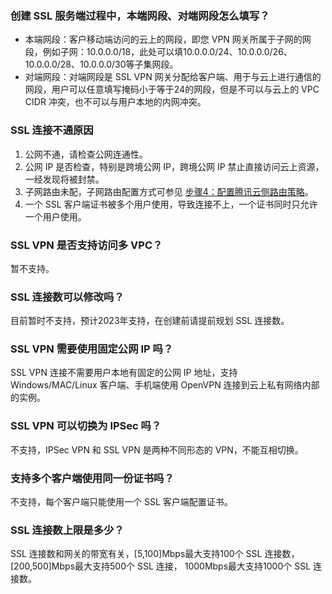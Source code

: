   
[](id:01)
### 创建 SSL 服务端过程中，本端网段、对端网段怎么填写？
- 本端网段：客户移动端访问的云上的网段，即您 VPN 网关所属于子网的网段，例如子网：10.0.0.0/18，此处可以填10.0.0.0/24、10.0.0.0/26、10.0.0.0/28、10.0.0.0/30等子集网段。
- 对端网段：对端网段是 SSL VPN 网关分配给客户端、用于与云上进行通信的网段，用户可以任意填写掩码小于等于24的网段，但是不可以与云上的 VPC CIDR 冲突，也不可以与用户本地的内网冲突。
  
[](id:02)
### SSL 连接不通原因
1. 公网不通，请检查公网连通性。
2. 公网 IP 是否检查，特别是跨境公网 IP，跨境公网 IP 禁止直接访问云上资源，一经发现将被封禁。
3. 子网路由未配，子网路由配置方式可参见 [步骤4：配置腾讯云侧路由策略](https://cloud.tencent.com/document/product/554/63609)。
4. 一个 SSL 客户端证书被多个用户使用，导致连接不上，一个证书同时只允许一个用户使用。
  
[](id:03)
### SSL VPN 是否支持访问多 VPC？
暂不支持。
  
[](id:04)
### SSL 连接数可以修改吗？
目前暂时不支持，预计2023年支持，在创建前请提前规划 SSL 连接数。
  
[](id:05)
### SSL VPN 需要使用固定公网 IP 吗？
SSL VPN 连接不需要用户本地有固定的公网 IP 地址，支持 Windows/MAC/Linux 客户端、手机端使用 OpenVPN 连接到云上私有网络内部的实例。
  
[](id:06)
### SSL VPN 可以切换为 IPSec 吗？
不支持，IPSec VPN 和 SSL VPN 是两种不同形态的 VPN，不能互相切换。
  
[](id:07)
### 支持多个客户端使用同一份证书吗？
不支持，每个客户端只能使用一个 SSL 客户端配置证书。
  
[](id:08)
### SSL 连接数上限是多少？
SSL 连接数和网关的带宽有关，[5,100]Mbps最大支持100个 SSL 连接数，[200,500]Mbps最大支持500个 SSL 连接， 1000Mbps最大支持1000个 SSL 连接数。
